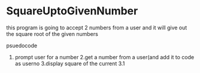 # SquareUptoGivenNumber

this program is going to accept 2 numbers from a user and it will give out the square root of the given numbers

psuedocode

1. prompt user for a number
2.get a number from a user(and add it to code as userno
3.display square of the current
3.1
